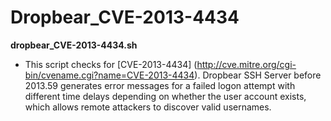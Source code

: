 # Dropbear_CVE-2013-4434

**dropbear_CVE-2013-4434.sh**
  * This script checks for [CVE-2013-4434] (http://cve.mitre.org/cgi-bin/cvename.cgi?name=CVE-2013-4434). Dropbear SSH Server before 2013.59 generates error messages for a failed logon attempt with different time delays depending on whether the user account exists, which allows remote attackers to discover valid usernames.

